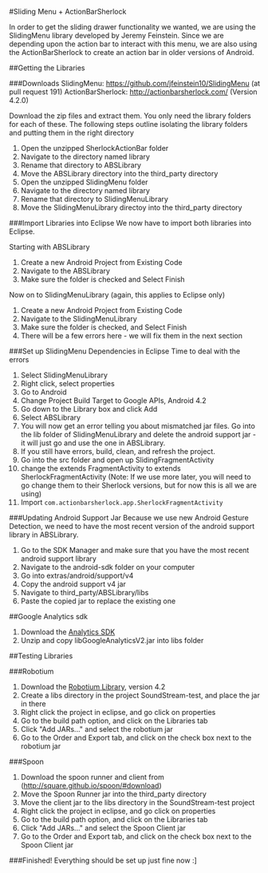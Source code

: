 #Sliding Menu + ActionBarSherlock

In order to get the sliding drawer functionality we wanted, we are using the SlidingMenu library developed by Jeremy Feinstein. Since we are depending upon the action bar to interact with this menu, we are also using the ActionBarSherlock to create an action bar in older versions of Android.

##Getting the Libraries

###Downloads
SlidingMenu: https://github.com/jfeinstein10/SlidingMenu (at pull request 191)
ActionBarSherlock: http://actionbarsherlock.com/ (Version 4.2.0)

Download the zip files and extract them. You only need the library folders for each of these. The following steps outline isolating the library folders and putting them in the right directory

1. Open the unzipped SherlockActionBar folder
2. Navigate to the directory named library
3. Rename that directory to ABSLibrary
4. Move the ABSLibrary directory into the third_party directory
5. Open the unzipped SlidingMenu folder
6. Navigate to the directory named library
7. Rename that directory to SlidingMenuLibrary
8. Move the SlidingMenuLibrary directoy into the third_party directory

###Import Libraries into Eclipse
We now have to import both libraries into Eclipse.

Starting with ABSLibrary

1. Create a new Android Project from Existing Code
2. Navigate to the ABSLibrary
3. Make sure the folder is checked and Select Finish

Now on to SlidingMenuLibrary (again, this applies to Eclipse only)

1. Create a new Android Project from Existing Code
2. Navigate to the SlidingMenuLibrary
3. Make sure the folder is checked, and Select Finish
4. There will be a few errors here - we will fix them in the next section


###Set up SlidingMenu Dependencies in Eclipse
Time to deal with the errors

1. Select SlidingMenuLibrary
2. Right click, select properties
3. Go to Android
4. Change Project Build Target to Google APIs, Android 4.2
5. Go down to the Library box and click Add
6. Select ABSLibrary
7. You will now get an error telling you about mismatched jar files. Go into the lib folder of SlidingMenuLibrary and delete the android support jar -  it will just go and use the one in ABSLibrary.
8. If you still have errors, build, clean, and refresh the project.
9. Go into the src folder and open up SlidingFragmentActivity
10. change the extends FragmentActivity to extends SherlockFragmentActivity (Note: If we use more later, you will need to go change them to their Sherlock versions, but for now this is all we are using)
11. Import `com.actionbarsherlock.app.SherlockFragmentActivity`

###Updating Android Support Jar
Because we use new Android Gesture Detection, we need to have the most recent version of the android support library in ABSLibrary.

1. Go to the SDK Manager and make sure that you have the most recent android support library
2. Navigate to the android-sdk folder on your computer
3. Go into extras/android/support/v4
4. Copy the android support v4 jar
5. Navigate to third_party/ABSLibrary/libs
6. Paste the copied jar to replace the existing one

##Google Analytics sdk

1. Download the [Analytics SDK](https://developers.google.com/analytics/devguides/collection/android/resources)
2. Unzip and copy libGoogleAnalyticsV2.jar into libs folder

##Testing Libraries

###Robotium

1. Download the [Robotium Library](https://code.google.com/p/robotium/), version 4.2
2. Create a libs directory in the project SoundStream-test, and place the jar in there
3. Right click the project in eclipse, and go click on properties
4. Go to the build path option, and click on the Libraries tab
5. Click "Add JARs..." and select the robotium jar
6. Go to the Order and Export tab, and click on the check box next to the robotium jar

###Spoon

1. Download the spoon runner and client from (http://square.github.io/spoon/#download)
2. Move the Spoon Runner jar into the third_party directory
2. Move the client jar to the libs directory in the SoundStream-test project
3. Right click the project in eclipse, and go click on properties
4. Go to the build path option, and click on the Libraries tab
5. Click "Add JARs..." and select the Spoon Client jar
6. Go to the Order and Export tab, and click on the check box next to the Spoon Client jar

###Finished!
Everything should be set up just fine now :]
